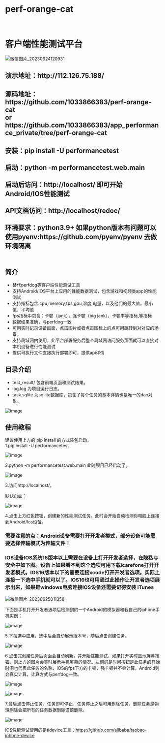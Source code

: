 <h1>perf-orange-cat</h1>
<br/>
<h1>客户端性能测试平台</h1>

![微信图片_20230624120931](https://github.com/1033866383/perf-orange-cat/assets/56209295/ce1d47eb-01bb-41d8-88d4-e07828aea825)

<h2>演示地址：http://112.126.75.188/</h2>

<h2>源码地址：
    https://github.com/1033866383/perf-orange-cat
    <br/>
    or 
    <br/>
    https://github.com/1033866383/app_performance_private/tree/perf-orange-cat</h2>
    <h2>
        安装：pip install -U performancetest 
        <br/><br/>
            启动：python -m performancetest.web.main   
        <br/><br/>
        启动后访问：http://localhost/ 即可开始Android/IOS性能测试 
        <br/><br/>
        API文档访问：http://localhost/redoc/
        <br/><br/>
        环境要求：python3.9+ 如果python版本有问题可以使用pyenv:https://github.com/pyenv/pyenv 
        去做环境隔离<br/><br/>
    </h2>
<h2>简介</h2>
<ul>
    <li>替代perfdog等客户端性能测试工具</li>
    <li>支持Android/IOS平台上应用的性能数据测试，包含游戏和视频类app的性能测试</li>
    <li>支持指标包含:cpu,memory,fps,gpu,温度,电量，以及他们的最大值，最小值，平均值</li>
    <li>fps指标中包含：卡顿（jank），强卡顿（big jank），卡顿率等指标,等指标</li>
    <li>数据结果准确，与perfdog一致</li>
    <li>可用实时记录设备画面，点击图片或者点击图标上的点可用跳转到对对应的场景。</li>
    <li>支持局域网内使用，此平台部署服务后整个局域网访问服务页面就可以直接对本机设备进行性能测试</li>
    <li>提供可执行文件直接执行部署即可，提供api详情</li>
</ul>

<h2>目录介绍</h2>
<ul>
<li>test_result/ 包含前端页面和测试结果。</li>
<li>log.log 为项目运行日志。</li>
<li>task.sqlite 为sqllite数据库，包含了每个任务的基本详情也是唯一的dao对象。</li>
</ul>

![image](https://github.com/1033866383/perf-orange-cat/assets/56209295/852cda82-058b-4832-9daf-8074c1a7bb6b)

<h2>使用教程</h2>
建议使用上方的 pip install 的方式装包启动。 
<br/>
1.pip install -U performancetest 

![image](https://github.com/1033866383/perf-orange-cat/assets/56209295/b0d566fd-cf1e-4fd2-85eb-21f1e3762619)


2.python -m performancetest.web.main  此时项目已经启动了。

![image](https://github.com/1033866383/perf-orange-cat/assets/56209295/38f32ab0-a967-4cc4-963a-e57320e9da11)

3.访问http://localhost/。

默认页面：

![image](https://github.com/1033866383/perf-orange-cat/assets/56209295/6b7d1e37-d488-4dda-b8b3-4e89890edf3f)

4.点击上方红色按钮，创建新的性能测试任务。此时会开始自动检测你电脑上连接到Android/Ios设备。
<h3>需要注意的点：Android设备需要打开开发者模式，部分设备可能需要选择传输模式为传输文件！</h3>

<h3>IOS设备IOS系统16版本以上需要在设备上打开开发者选择，在隐私与安全中如下图。设备上如果看不到这个选项可用下载icarefone打开开发者模式。IOS16版本以下的需要连接xcode打开开发者选项。实际上连接一下选中手机就可以了。IOS16也可用通过此操作让开发者选项展示出来，如果是windows电脑连接IOS设备还需要记得安装 iTunes</h3>

![微信图片_20230625011358](https://github.com/1033866383/perf-orange-cat/assets/56209295/78d05b9e-7370-486c-b8cd-3ad0afaf5744)


下面是手机打开开发者选项后检测到的一个Android的模拟器和我自己的iphone手机实例：

![image](https://github.com/1033866383/perf-orange-cat/assets/56209295/78634fab-7225-4226-bca1-fdd4884abaec)

5.下拉选中应用，选中后会自动展示版本号，随后点击创建任务。

![image](https://github.com/1033866383/perf-orange-cat/assets/56209295/ffbb3ef7-0623-44fd-97a2-f9e17135173b)

6.点击完创建任务后页面会自动刷新，并开始性能测试，如果打开实时显示屏幕按钮，则上方的图片会实时展示手机屏幕的情况。左侧的是时间按钮是此任务的开始时间也代表此任务的名称，IOS的fps下方的卡顿，强卡顿并不会计算，Android则会真实计算，计算方式与perfdog一致。

![image](https://github.com/1033866383/perf-orange-cat/assets/56209295/c55b46c6-3903-421a-a9a2-9caf1366f0f7)

![image](https://github.com/1033866383/perf-orange-cat/assets/56209295/6de2339e-59a5-4978-9730-007d015154e1)

7.最后点击停止任务，任务即可停止，任务停止之后可用删除任务，删除任务是物理删除会把所有的任务数据删除谨慎删除。

![image](https://github.com/1033866383/perf-orange-cat/assets/56209295/a2f65fca-2256-4fac-a1a3-79fb8899ea0f)


IOS性能测试使用的是tidevice工具：https://github.com/alibaba/taobao-iphone-device
